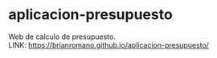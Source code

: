 # aplicacion-presupuesto
Web de calculo de presupuesto.
<br>
LINK: https://brianromano.github.io/aplicacion-presupuesto/

